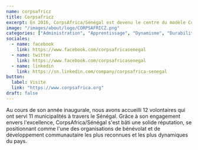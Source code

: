 ```yaml
---
name: corpsafricz
title: Corpsafricz
excerpt: En 2016, CorpsAfrica/Sénégal est devenu le centre du modèle CorpsAfrica en Afrique de l'Ouest, établissant le premier programme francophone.
image: "/images/about/logo/CORPSAFRICZ.png"
categories: ["Administration", "Apprentissage", "Dynamisme", "Durabilité"]
sociales:
  - name: facebook
    link: https://www.facebook.com/corpsafricasenegal
  - name: twitter
    link: https://www.facebook.com/corpsafricasenegal
  - name: linkedin
    link: https://sn.linkedin.com/company/corpsafrica-senegal
button:
  label: Visite
  link: "https://www.corpsafrica.org"
draft: false
---
```


Au cours de son année inaugurale, nous avons accueilli 12 volontaires qui ont servi 11 municipalités à travers le Sénégal. Grâce à son engagement envers l'excellence, CorpsAfrica/Sénégal s'est bâti une solide réputation, se positionnant comme l'une des organisations de bénévolat et de développement communautaire les plus reconnues et les plus dynamiques du pays.
